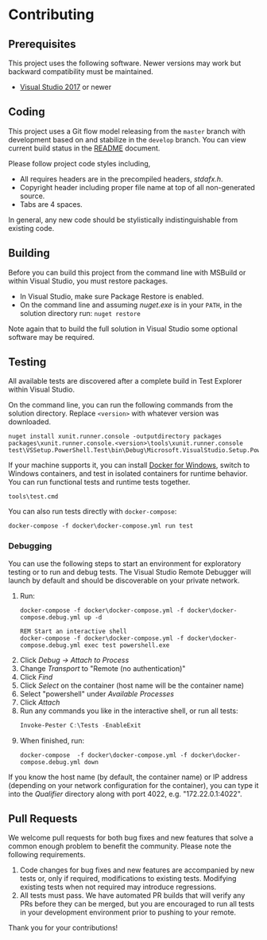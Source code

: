 Contributing
============

## Prerequisites

This project uses the following software. Newer versions may work but backward compatibility must be maintained.

* [Visual Studio 2017](https://www.visualstudio.com/downloads/) or newer

## Coding

This project uses a Git flow model releasing from the `master` branch with development based on and stabilize in the `develop` branch. You can view current build status in the [README](README.md) document.

Please follow project code styles including,

* All requires headers are in the precompiled headers, _stdafx.h_.
* Copyright header including proper file name at top of all non-generated source.
* Tabs are 4 spaces.

In general, any new code should be stylistically indistinguishable from existing code.

## Building

Before you can build this project from the command line with MSBuild or within Visual Studio, you must restore packages.

* In Visual Studio, make sure Package Restore is enabled.
* On the command line and assuming _nuget.exe_ is in your `PATH`, in the solution directory run: `nuget restore`

Note again that to build the full solution in Visual Studio some optional software may be required.

## Testing

All available tests are discovered after a complete build in Test Explorer within Visual Studio.

On the command line, you can run the following commands from the solution directory. Replace `<version>` with whatever version was downloaded.

```batch
nuget install xunit.runner.console -outputdirectory packages
packages\xunit.runner.console.<version>\tools\xunit.runner.console test\VSSetup.PowerShell.Test\bin\Debug\Microsoft.VisualStudio.Setup.PowerShell.Test.dll
```

If your machine supports it, you can install [Docker for Windows][docker], switch to Windows containers, and test in isolated containers for runtime behavior. You can run functional tests and runtime tests together.

```batch
tools\test.cmd
```

You can also run tests directly with `docker-compose`:

```batch
docker-compose -f docker\docker-compose.yml run test
```

### Debugging

You can use the following steps to start an environment for exploratory testing or to run and debug tests. The Visual Studio Remote Debugger will launch by default and should be discoverable on your private network.

1. Run:
   ```batch
   docker-compose -f docker\docker-compose.yml -f docker\docker-compose.debug.yml up -d

   REM Start an interactive shell
   docker-compose -f docker\docker-compose.yml -f docker\docker-compose.debug.yml exec test powershell.exe
   ```
2. Click *Debug -> Attach to Process*
3. Change *Transport* to "Remote (no authentication)"
4. Click *Find*
5. Click *Select* on the container (host name will be the container name)
6. Select "powershell" under *Available Processes*
7. Click *Attach*
8. Run any commands you like in the interactive shell, or run all tests:
   ```powershell
   Invoke-Pester C:\Tests -EnableExit
   ```
9. When finished, run:
   ```batch
   docker-compose  -f docker\docker-compose.yml -f docker\docker-compose.debug.yml down
   ```

If you know the host name (by default, the container name) or IP address (depending on your network configuration for the container), you can type it into the *Qualifier* directory along with port 4022, e.g. "172.22.0.1:4022".

## Pull Requests

We welcome pull requests for both bug fixes and new features that solve a common enough problem to benefit the community. Please note the following requirements.

1. Code changes for bug fixes and new features are accompanied by new tests or, only if required, modifications to existing tests. Modifying existing tests when not required may introduce regressions.
2. All tests must pass. We have automated PR builds that will verify any PRs before they can be merged, but you are encouraged to run all tests in your development environment prior to pushing to your remote.

Thank you for your contributions!

  [docker]: https://www.docker.com/products/overview
